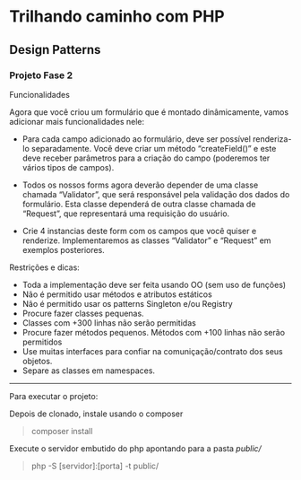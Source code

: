 # Trilhando caminho com PHP

## Design Patterns

### Projeto Fase 2

Funcionalidades

Agora que você criou um formulário que é montado dinâmicamente, vamos adicionar mais funcionalidades nele:

- Para cada campo adicionado ao formulário, deve ser possível renderiza-lo separadamente. Você deve criar um método “createField()” e este deve receber parâmetros para a criação do campo (poderemos ter vários tipos de campos).

- Todos os nossos forms agora deverão depender de uma classe chamada “Validator”, que será responsável pela validação dos dados do formulário. Esta classe dependerá de outra classe chamada de “Request”, que representará uma requisição do usuário.

- Crie 4 instancias deste form com os campos que você quiser e renderize. Implementaremos as classes “Validator” e “Request” em exemplos posteriores.

Restrições e dicas:

- Toda a implementação deve ser feita usando OO (sem uso de funções)
- Não é permitido usar métodos e atributos estáticos
- Não é permitido usar os patterns Singleton e/ou Registry
- Procure fazer classes pequenas.
- Classes com +300 linhas não serão permitidas
- Procure fazer métodos pequenos. Métodos com +100 linhas não serão permitidos
- Use muitas interfaces para confiar na comuniçação/contrato dos seus objetos.
- Separe as classes em namespaces.

-----------

Para executar o projeto:

Depois de clonado, instale usando o composer

> composer install

Execute o servidor embutido do php apontando para a pasta *public/*

> php -S [servidor]:[porta] -t public/
